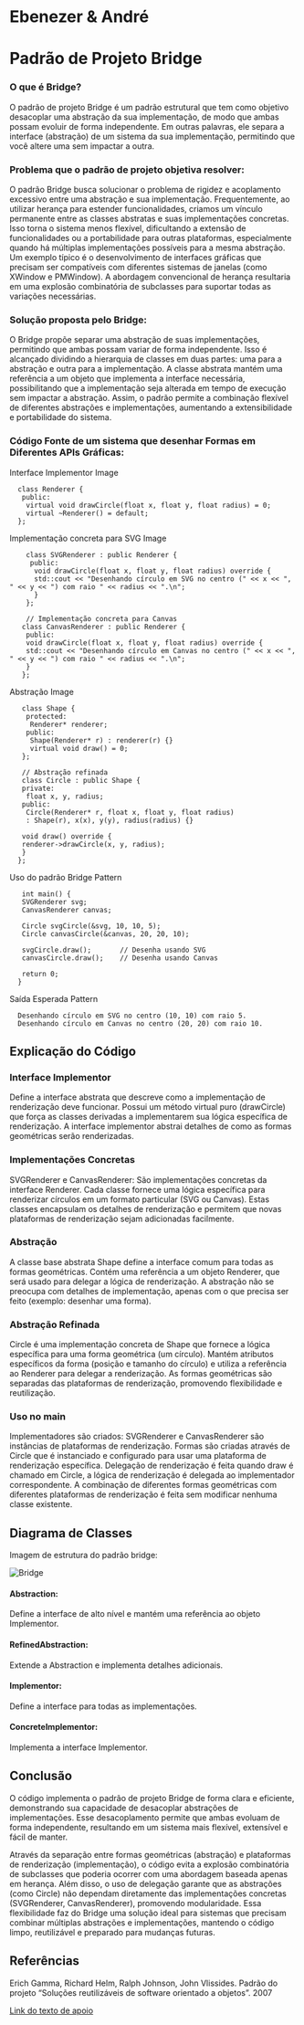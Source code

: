 # Ebenezer & André
# Padrão de Projeto Bridge
### O que é Bridge?
O padrão de projeto Bridge é um padrão estrutural que tem como objetivo desacoplar uma abstração da sua implementação, de modo que ambas possam evoluir de forma independente. Em outras palavras, ele separa a interface (abstração) de um sistema da sua implementação, permitindo que você altere uma sem impactar a outra.
### Problema que o padrão de projeto objetiva resolver:
O padrão Bridge busca solucionar o problema de rigidez e acoplamento excessivo entre uma abstração e sua implementação. Frequentemente, ao utilizar herança para estender funcionalidades, criamos um vínculo permanente entre as classes abstratas e suas implementações concretas. Isso torna o sistema menos flexível, dificultando a extensão de funcionalidades ou a portabilidade para outras plataformas, especialmente quando há múltiplas implementações possíveis para a mesma abstração. Um exemplo típico é o desenvolvimento de interfaces gráficas que precisam ser compatíveis com diferentes sistemas de janelas (como XWindow e PMWindow). A abordagem convencional de herança resultaria em uma explosão combinatória de subclasses para suportar todas as variações necessárias.
### Solução proposta pelo Bridge:
O Bridge propõe separar uma abstração de suas implementações, permitindo que ambas possam variar de forma independente. Isso é alcançado dividindo a hierarquia de classes em duas partes: uma para a abstração e outra para a implementação. A classe abstrata mantém uma referência a um objeto que implementa a interface necessária, possibilitando que a implementação seja alterada em tempo de execução sem impactar a abstração. Assim, o padrão permite a combinação flexível de diferentes abstrações e implementações, aumentando a extensibilidade e portabilidade do sistema.
### Código Fonte de um sistema que desenhar Formas em Diferentes APIs Gráficas:
Interface Implementor Image

      class Renderer {
       public:
        virtual void drawCircle(float x, float y, float radius) = 0;
        virtual ~Renderer() = default;
      };
 Implementação concreta para SVG Image

        class SVGRenderer : public Renderer {
         public:
          void drawCircle(float x, float y, float radius) override {
          std::cout << "Desenhando círculo em SVG no centro (" << x << ", " << y << ") com raio " << radius << ".\n";
          }
        };

        // Implementação concreta para Canvas
       class CanvasRenderer : public Renderer {
        public:
        void drawCircle(float x, float y, float radius) override {
        std::cout << "Desenhando círculo em Canvas no centro (" << x << ", " << y << ") com raio " << radius << ".\n";
        }
       };
Abstração Image


       class Shape {
        protected:
         Renderer* renderer;
        public:
         Shape(Renderer* r) : renderer(r) {}
         virtual void draw() = 0;
       };

       // Abstração refinada
       class Circle : public Shape {
       private:
        float x, y, radius;
       public:
        Circle(Renderer* r, float x, float y, float radius) 
        : Shape(r), x(x), y(y), radius(radius) {}
    
       void draw() override {
       renderer->drawCircle(x, y, radius);
       }
      };
Uso do padrão Bridge Pattern


       int main() {
       SVGRenderer svg;
       CanvasRenderer canvas;
    
       Circle svgCircle(&svg, 10, 10, 5);
       Circle canvasCircle(&canvas, 20, 20, 10);
    
       svgCircle.draw();       // Desenha usando SVG
       canvasCircle.draw();    // Desenha usando Canvas
    
       return 0;
      }
Saída Esperada Pattern

      Desenhando círculo em SVG no centro (10, 10) com raio 5.
      Desenhando círculo em Canvas no centro (20, 20) com raio 10.

## Explicação do Código
### Interface Implementor
Define a interface abstrata que descreve como a implementação de renderização deve funcionar.
Possui um método virtual puro (drawCircle) que força as classes derivadas a implementarem sua lógica específica de renderização. A interface implementor abstrai detalhes de como as formas geométricas serão renderizadas.
### Implementações Concretas
SVGRenderer e CanvasRenderer: São implementações concretas da interface Renderer. Cada classe fornece uma lógica específica para renderizar círculos em um formato particular (SVG ou Canvas). Estas classes encapsulam os detalhes de renderização e permitem que novas plataformas de renderização sejam adicionadas facilmente.
### Abstração
A classe base abstrata Shape define a interface comum para todas as formas geométricas.
Contém uma referência a um objeto Renderer, que será usado para delegar a lógica de renderização. A abstração não se preocupa com detalhes de implementação, apenas com o que precisa ser feito (exemplo: desenhar uma forma).
### Abstração Refinada
Circle é uma implementação concreta de Shape que fornece a lógica específica para uma forma geométrica (um círculo).
Mantém atributos específicos da forma (posição e tamanho do círculo) e utiliza a referência ao Renderer para delegar a renderização. As formas geométricas são separadas das plataformas de renderização, promovendo flexibilidade e reutilização.
###  Uso no main
Implementadores são criados: SVGRenderer e CanvasRenderer são instâncias de plataformas de renderização.
Formas são criadas através de Circle que é instanciado e configurado para usar uma plataforma de renderização específica.
Delegação de renderização é feita quando draw é chamado em Circle, a lógica de renderização é delegada ao implementador correspondente. A combinação de diferentes formas geométricas com diferentes plataformas de renderização é feita sem modificar nenhuma classe existente.

## Diagrama de Classes
Imagem de estrutura do padrão bridge:

![Bridge](https://github.com/user-attachments/assets/0595fb50-758d-48bf-b28e-130eca8ed8ad)

#### Abstraction: 
Define a interface de alto nível e mantém uma referência ao objeto Implementor.
#### RefinedAbstraction: 
Extende a Abstraction e implementa detalhes adicionais.
#### Implementor: 
Define a interface para todas as implementações.
#### ConcreteImplementor: 
Implementa a interface Implementor.
## Conclusão

O código implementa o padrão de projeto Bridge de forma clara e eficiente, demonstrando sua capacidade de desacoplar abstrações de implementações. Esse desacoplamento permite que ambas evoluam de forma independente, resultando em um sistema mais flexível, extensível e fácil de manter.


Através da separação entre formas geométricas (abstração) e plataformas de renderização (implementação), o código evita a explosão combinatória de subclasses que poderia ocorrer com uma abordagem baseada apenas em herança. Além disso, o uso de delegação garante que as abstrações (como Circle) não dependam diretamente das implementações concretas (SVGRenderer, CanvasRenderer), promovendo modularidade. Essa flexibilidade faz do Bridge uma solução ideal para sistemas que precisam combinar múltiplas abstrações e implementações, mantendo o código limpo, reutilizável e preparado para mudanças futuras.
## Referências

Erich Gamma, Richard Helm, Ralph Johnson, John Vlissides. Padrão do projeto “Soluções reutilizáveis de software orientado a objetos”. 2007

[Link do texto de apoio](https://refactoring.guru/pt-br/design-patterns/bridge)
